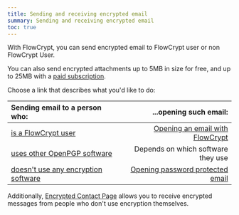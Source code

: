 ```yaml
---
title: Sending and receiving encrypted email
summary: Sending and receiving encrypted email
toc: true
---
```


With FlowCrypt, you can send encrypted email to FlowCrypt user or non FlowCrypt User.

You can also send encrypted attachments up to 5MB in size for free, and up to 25MB with a [paid subscription](https://flowcrypt.com/pricing).

Choose a link that describes what you'd like to do:

| Sending email to a person who: | ...opening such email: |
|:---|---:
| [is a FlowCrypt user](send-to-flowcrypt.html) | [Opening an email with FlowCrypt](open-email-with-flowcrypt.html) |
| [uses other OpenPGP software](send-to-other-pgp-software.html) | Depends on which software they use |
| [doesn't use any encryption software](send-password-protected.html) | [Opening password protected email](open-password-protected.html) |

Additionally, [Encrypted Contact Page](encrypted-contact-page.html) allows you to receive encrypted messages from people who don't use encryption themselves.
